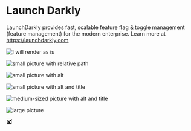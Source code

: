 # Launch Darkly

LaunchDarkly provides fast, scalable feature flag & toggle management (feature management) for the modern enterprise. Learn more at https://launchdarkly.com

<img src="https://www.iwillnotrender.com" alt="I will render as is">

![small picture with relative path](./180px-Eagle_nebula_pillars_complete.jpg)


![small picture with alt](https://upload.wikimedia.org/wikipedia/commons/thumb/e/e1/Eagle_nebula_pillars_complete.jpg/180px-Eagle_nebula_pillars_complete.jpg)

![small picture with alt and title](https://upload.wikimedia.org/wikipedia/commons/thumb/e/e1/Eagle_nebula_pillars_complete.jpg/180px-Eagle_nebula_pillars_complete.jpg "Small picture with alt text and title")
  
![medium-sized picture with alt and title](https://images.indianexpress.com/2022/10/James-Webb-Telescope-Pillars-of-Creation.jpg "Medium sized picture with alt text and title")
  
![large picture](https://preview.redd.it/kqfcvd4o9s131.jpg?auto=webp&s=84eef7d38db07532862761b13e9a00c8069ac362 "This is a large picture")
  
![data src picture](data:image/png;base64,iVBORw0KGgoAAAANSUhEUgAAABAAAAAQAQMAAAAlPW0iAAAABlBMVEUAAAD///+l2Z/dAAAAM0lEQVR4nGP4/5/h/1+G/58ZDrAz3D/McH8yw83NDDeNGe4Ug9C9zwz3gVLMDA/A6P9/AFGGFyjOXZtQAAAAAElFTkSuQmCC "This is a picture from a data src")
